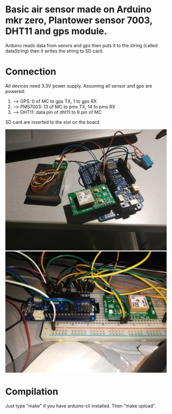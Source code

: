 # Basic air sensor made on Arduino mkr zero, Plantower sensor 7003, DHT11 and gps module.

Arduino reads data from senors and gps then puts it to the string (called dataString) then
it writes the string to SD card.

# Connection
All devices need 3.3V power supply. Assuming all sensor and gps are powered:
1. --> GPS: 0 of MC to gps TX, 1 to gps RX
2. --> PMS7003: 13 of MC to pms TX, 14 to pms RX
3. --> DHT11: data pin of dht11 to 9 pin of MC

SD card are inserted to the slot on the board.

![Example 1](./photo1.jpg)
![Example 2](./photo2.jpg)

# Compilation
Just type "make" if you have arduino-cli installed. Then "make upload".
